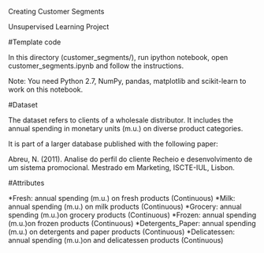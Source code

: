 Creating Customer Segments

Unsupervised Learning Project

#Template code

In this directory (customer_segments/), run ipython notebook, open customer_segments.ipynb and follow the instructions.

Note: You need Python 2.7, NumPy, pandas, matplotlib and scikit-learn to work on this notebook.

#Dataset

The dataset refers to clients of a wholesale distributor. It includes the annual spending in monetary units (m.u.) on diverse product categories.

It is part of a larger database published with the following paper:

Abreu, N. (2011). Analise do perfil do cliente Recheio e desenvolvimento de um sistema promocional. Mestrado em Marketing, ISCTE-IUL, Lisbon.

#Attributes

*Fresh: annual spending (m.u.) on fresh products (Continuous)
*Milk: annual spending (m.u.) on milk products (Continuous)
*Grocery: annual spending (m.u.)on grocery products (Continuous)
*Frozen: annual spending (m.u.)on frozen products (Continuous)
*Detergents_Paper: annual spending (m.u.) on detergents and paper products (Continuous)
*Delicatessen: annual spending (m.u.)on and delicatessen products (Continuous)
